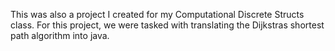 This was also a project I created for my Computational Discrete Structs class. For this project, we were tasked with translating the Dijkstras shortest path algorithm into java.
